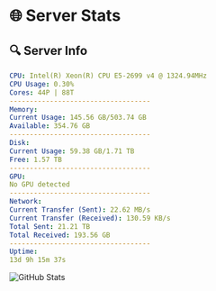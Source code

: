 # 🌐 Server Stats
## 🔍 Server Info
```yaml
CPU: Intel(R) Xeon(R) CPU E5-2699 v4 @ 1324.94MHz
CPU Usage: 0.30%
Cores: 44P | 88T
-----------------------------------
Memory:
Current Usage: 145.56 GB/503.74 GB
Available: 354.76 GB
-----------------------------------
Disk:
Current Usage: 59.38 GB/1.71 TB
Free: 1.57 TB
-----------------------------------
GPU:
No GPU detected
-----------------------------------
Network:
Current Transfer (Sent): 22.62 MB/s
Current Transfer (Received): 130.59 KB/s
Total Sent: 21.21 TB
Total Received: 193.56 GB
-----------------------------------
Uptime:
13d 9h 15m 37s
```
![GitHub Stats](https://img.shields.io/badge/Updated-2025-03-21_06:38:26-blue)